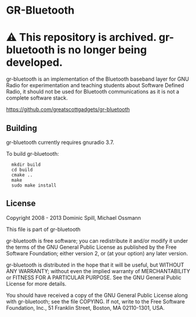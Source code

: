 GR-Bluetooth
============

# ⚠️ This repository is archived. gr-bluetooth is no longer being developed.

gr-bluetooth is an implementation of the Bluetooth baseband layer for GNU Radio
for experimentation and teaching students about Software Defined Radio, it
should not be used for Bluetooth communications as it is not a complete
software stack.

https://github.com/greatscottgadgets/gr-bluetooth

Building
--------
gr-bluetooth currently requires gnuradio 3.7.

To build gr-bluetooth:
```
  mkdir build
  cd build
  cmake ..
  make
  sudo make install
```

License
-------
Copyright 2008 - 2013 Dominic Spill, Michael Ossmann

This file is part of gr-bluetooth

gr-bluetooth is free software; you can redistribute it and/or modify
it under the terms of the GNU General Public License as published by
the Free Software Foundation; either version 2, or (at your option)
any later version.

gr-bluetooth is distributed in the hope that it will be useful,
but WITHOUT ANY WARRANTY; without even the implied warranty of
MERCHANTABILITY or FITNESS FOR A PARTICULAR PURPOSE.  See the
GNU General Public License for more details.

You should have received a copy of the GNU General Public License
along with gr-bluetooth; see the file COPYING.  If not, write to
the Free Software Foundation, Inc., 51 Franklin Street,
Boston, MA 02110-1301, USA.

